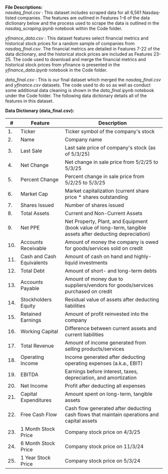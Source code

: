 <b> File Descriptions: </b> <br>
<i> nasdaq_final.csv </i>: This dataset includes scraped data for all 6,561 Nasdaq-listed companies. The features are outlined in Features 1-6 of the data dictionary below and the process used to scrape the data is outlined in the <i>nasdaq_scraping.ipynb</i> notebook within the Code folder. <br>

<i> yfinance_data.csv </i>: This dataset features select financial metrics and historical stock prices for a random sample of companies from <i>nasdaq_final.csv</i>. The financial metrics are detailed in Features 7-22 of the data dictionary, and the historical stock prices are included as Features 23-25. The code used to download and merge the financial metrics and historical stock prices from yfinance is presented in the <i>yfinance_data.ipynb</i> notebook in the Code folder. <br>

<i> data_final.csv </i>: This is our final dataset which merged the <i>nasdaq_final.csv</i> and <i>yfinance.csv</i> datasets. The code used to do so as well as conduct some additional data cleaning is shown in the <i>data_final.ipynb</i> notebook under the Code folder. The following data dictionary details all of the features in this dataset. 

<b> Data Dictionary (data_final.csv): </b>

| # | Feature | Description | 
| --| ------- | ----------- |
|1. | Ticker | Ticker symbol of the company's stock |
|2. | Name | Company name |
|3. | Last Sale | Last sale price of company's stock (as of 5/3/25) |
|4. | Net Change | Net change in sale price from 5/2/25 to 5/3/25 |
|5. | Percent Change | Percent change in sale price from 5/2/25 to 5/3/25 |
|6. | Market Cap | Market capitalization (current share price * shares outstanding |
|7. | Shares Issued | Number of shares issued |
|8. | Total Assets | Current and Non-Current Assets | 
|9. | Net PPE | Net Property, Plant, and Equipment (book value of long-term, tangible assets after deducting depreciation) |
|10. | Accounts Receivable | Amount of money the company is owed for goods/services sold on credit |
|11. | Cash and Cash Equivalents | Amount of cash on hand and highly-liquid investments |
|12. | Total Debt | Amount of short- and long-term debts | 
|13. | Accounts Payable | Amount of money due to suppliers/vendors for goods/services purchased on credit |
|14. | Stockholders Equity | Residual value of assets after deducting liabilities |
|15. | Retained Earnings | Amount of profit reinvested into the company |
|16. | Working Capital | Difference between current assets and current liabilities |
|17. | Total Revenue | Amount of income generated from selling products/services |
|18. | Operating Income | Income generated after deducting operating expenses (a.k.a., EBIT) |
|19. | EBITDA | Earnings before interest, taxes, depreciation, and amortization | 
|20. | Net Income | Profit after deducting all expenses |
|21. | Capital Expenditures | Amount spent on long-term, tangible assets | 
|22. | Free Cash Flow | Cash flow generated after deducting cash flows that maintain operations and capital assets | 
|23. | 1 Month Stock Price | Company stock price on 4/3/25 | 
|24. | 6 Month Stock Price | Company stock price on 11/3/24 |
|25. | 1 Year Stock Price | Company stock price on 5/3/24 |
